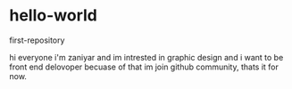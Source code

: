 # hello-world
first-repository

hi everyone i'm zaniyar and im intrested in graphic design and 
i want to be front end delovoper becuase of that im join github community, thats it for now.
